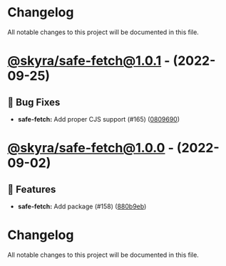 # Changelog

All notable changes to this project will be documented in this file.

# [@skyra/safe-fetch@1.0.1](https://github.com/skyra-project/archid-components/compare/@skyra/safe-fetch@1.0.0...@skyra/safe-fetch@1.0.1) - (2022-09-25)

## 🐛 Bug Fixes

- **safe-fetch:** Add proper CJS support (#165) ([0809690](https://github.com/skyra-project/archid-components/commit/08096906c4f1400b3fdd6514731aa0b40d001d11))

# [@skyra/safe-fetch@1.0.0](https://github.com/skyra-project/archid-components/tree/@skyra/safe-fetch@1.0.0) - (2022-09-02)

## 🚀 Features

- **safe-fetch:** Add package (#158) ([880b9eb](https://github.com/skyra-project/archid-components/commit/880b9eb69f74450d28796256b0ad22af12f04fd9))

# Changelog

All notable changes to this project will be documented in this file.
